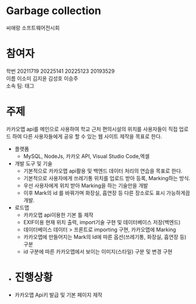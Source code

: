 <h1>Garbage collection</h1>
씨애랑 소프트웨어전시회

<h1>참여자</h1>
<p>
    학번 20211719 20225141 20225123 20193529
    <br>
    이름 이소미 김지윤 김성호 이승주
    <br>
    소속 팀: 태그
    <br>
<h1>주제</h1>
<p>카카오맵 api를 메인으로 사용하여 학교 근처 편의시설의 위치를 사용자들이 직접 업로드 하여 다른 사용자들에게 공유 할 수 있는 웹 사이트 제작을 목표로 한다.</p>
</p>


<ul>
    <li>플랫폼<ul>
            <li>MySQL, NodeJs, 카카오 API, Visual Studio Code,엑셀 </li>
        </ul>
    </li>
    <li>개발 도구 및 기술<ul>
            <li>기본적으로 카카오맵 api활용 및 백엔드 데이터 처리의 연습을 목표로 한다.</li>
            <li>기본적으로 사용자에게 쓰레기통 위치를 업로드 받아 등록, Marking하는 방식.</li>
            <li>우선 사용자에게 위치 받아 Marking을 하는 기술만을 개발</li>
            <li>이후 Mark의 id 를 바꿔가며 화장실, 흡연장 등 다른 장소로도 표시 가능하게끔 개발.</li>
        </ul>
    </li>
    <li>로드맵
        <ul>
            <li>카카오맵 api이용한 기본 틀 제작</li>
            <li>EXIF이용 현재 위치 출력, import기술 구현 및 데이터베이스 저장(백엔드)</li>
            <li>데이터베이스 데이터 > 프론트로 importing 구현, 카카오맵에 Marking</li>
            <li>카카오맵에 만들어지는 Mark의 Id에 따른 옵션(쓰레기통, 화장실, 흡연장 등) 구분</li>
            <li>id 구분에 따른 카카오맵에서 보이는 이미지(스타일) 구분 및 변경 구현</li>
        </ul>
    </li>
</ul>

<ul>
    <li>
        <h1>진행상황</h1>
    </li>
    <li>카카오맵 Api키 발급 및 기본 페이지 제작</li>

</ul>
